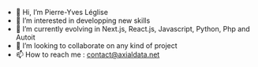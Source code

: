 - 👋 Hi, I’m Pierre-Yves Léglise
- 👀 I’m interested in developping new skills
- 🌱 I’m currently evolving in Next.js, React.js, Javascript, Python, Php and Autoit
- 💞️ I’m looking to collaborate on any kind of project
- 📫 How to reach me : contact@axialdata.net

<!---
pyleglise/pyleglise is a ✨ special ✨ repository because its `README.md` (this file) appears on your GitHub profile.
You can click the Preview link to take a look at your changes.
--->
